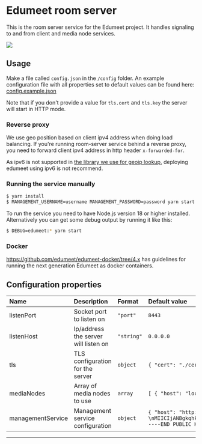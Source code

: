 # Edumeet room server

This is the room server service for the Edumeet project.
It handles signaling to and from client and media node services.

![](img/edumeet-room-server.drawio.png)

## Usage

Make a file called `config.json` in the `/config` folder. An example configuration file with all properties set to default values can be found here:
[config.example.json](config/config.example.json)

Note that if you don't provide a value for `tls.cert` and `tls.key` the server will start in HTTP mode.

### Reverse proxy
We use geo position based on client ipv4 address when doing load balancing.
If you're running room-server service behind a reverse proxy, you need to forward client ipv4 address in http header `x-forwarded-for`.

As ipv6 is not supported in [the library we use for geoip lookup](https://github.com/geoip-lite/node-geoip), deploying edumeet using ipv6 is not recommend.

### Running the service manually

```bash
$ yarn install
$ MANAGEMENT_USERNAME=username MANAGEMENT_PASSWORD=password yarn start
```

To run the service you need to have Node.js version 18 or higher installed. Alternatively you can get some debug output by running it like this:

```bash
$ DEBUG=edumeet:* yarn start
```

### Docker
https://github.com/edumeet/edumeet-docker/tree/4.x has guidelines for running the next generation Edumeet as docker containers.

## Configuration properties

| Name | Description | Format | Default value |
| :--- | :---------- | :----- | :------------ |
| listenPort | Socket port to listen on | `"port"` | ``8443`` |
| listenHost | Ip/address the server will listen on | `"string"` | ``0.0.0.0``
| tls | TLS configuration for the server | `object` | ``{ "cert": "./certs edumeet-demo-cert.pem", "key": "./certs/edumeet-demo-key.pem"}`` |
| mediaNodes | Array of media nodes to use | `array` | ``[ { "host": "localhost", "port": 3000, "secret": "secret-shared-with-media-node", "latitude": 63.430481, "longitude": 10.394964 } ]`` |
| managementService | Management service configuration | `object` | ``{	"host": "http://localhost:3030", "jwtPublicKeys": [	"-----BEGIN PUBLIC KEY-----\nMIICIjANBgkqhkiG9w0BAQEFAAOCAg8AMIICCgKCAgEAwO5DNSj3KSWpC4yFw0pP\nY6cmJPb3H6HzmbehugHMl+l0UFAr+eNeGKgXiKPFEGqWTMJg8mK72FNCLP+u/uBn\n8LhYOghIFUsiO9HZwEUH9rtN2L1nXOYKY/dckEVECMxjVnwsEilp+nV9AKncns7k\n37ERT+AhgmKYsIbZx8HL2KIsLEZhnZahTY2Iyw149hBzNFTwSKW9QssbPAL0RRl4\nydUHNnhMP21ElsQ0McQQae6C0bCejNMpiDFc0MqjzcnI4o0zH/nTIR68dNXTmZBa\nsoqvTsly3T9f3IkoDAd+NiYir4/4u43PlIrDB6RwMjsgjCKOrlLJoZFgcc2xORO5\nJTk8NKXg4AgTezs62izUz/kR90H/TXL87oiBQqIQ0XpDsiy5IPwkcUllv8f/q4oZ\n9wrV7/zdKTiHGI6OaIeNNYH726jTcUAadOzWuiyLAj99ki0ZZimUYwSPbZJ4NbHD\nFMVO/gAkTvuk0PZW1vsrqXdyFkuYk/2lUufrTYyOCDpyHE6GQuraC9qawsF/pL85\njolO9ea5zbVdBLAIThUDMvxp3c8sYuZfsapryiWqpcFokLJ/it6f/M9JFnL5WR0E\nY554QO73Qet5e/xXdTmqbFcqUcL1xQLHlPZsKjocEcPM7rXBLeUGxk7/OUPPgSaE\nM/ijCSi/4aqDk2lPSdzG1RsCAwEAAQ==\n-----END PUBLIC KEY-----\n" ] }`` |
---
